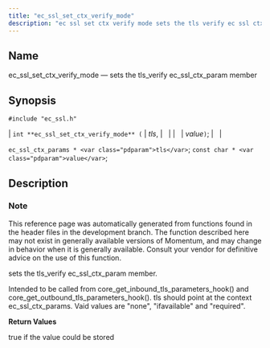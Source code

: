 ```yaml
---
title: "ec_ssl_set_ctx_verify_mode"
description: "ec ssl set ctx verify mode sets the tls verify ec ssl ctx param member int ec ssl set ctx verify mode tls value ec ssl ctx params tls const char value This reference page was automatically generated from functions found in the header files in the development branch The..."
---
```


<a name="apis.ec_ssl_set_ctx_verify_mode"></a> 
## Name

ec_ssl_set_ctx_verify_mode — sets the tls_verify ec_ssl_ctx_param member

## Synopsis

`#include "ec_ssl.h"`

| `int **ec_ssl_set_ctx_verify_mode** (` | <var class="pdparam">tls</var>, |   |
|   | <var class="pdparam">value</var>`)`; |   |

`ec_ssl_ctx_params * <var class="pdparam">tls</var>`;
`const char * <var class="pdparam">value</var>`;<a name="idp62766288"></a> 
## Description

### Note

This reference page was automatically generated from functions found in the header files in the development branch. The function described here may not exist in generally available versions of Momentum, and may change in behavior when it is generally available. Consult your vendor for definitive advice on the use of this function.

sets the tls_verify ec_ssl_ctx_param member.

Intended to be called from core_get_inbound_tls_parameters_hook() and core_get_outbound_tls_parameters_hook(). <parameter>tls</parameter> should point at the context <literal>ec_ssl_ctx_params</literal>. Vaid values are "none", "ifavailable" and "required".

**<a name="idp62769904"></a> Return Values**

true if the value could be stored